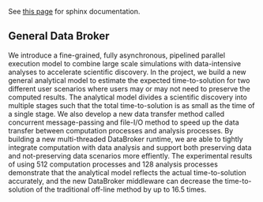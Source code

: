 See [this page](https://fengggli.github.io/zipper-runtime) for sphinx documentation.

General Data Broker
----------------------------------------------------------------
We introduce a fine-grained, fully asynchronous, pipelined parallel execution model to combine large scale simulations with data-intensive analyses to accelerate scientific discovery. In the project, we build a new general analytical model to estimate the expected time-to-solution for two different user scenarios where users may or may not need to preserve the computed results. The analytical model divides a scientific discovery into multiple stages such that the total time-to-solution is as small as the time of a single stage. We also develop a new data transfer method called concurrent message-passing and file-I/O method to speed up the data transfer between computation
processes and analysis processes. By building a new multi-threaded DataBroker runtime, we are able to tightly integrate
computation with data analysis and support both preserving data and not-preserving data scenarios more effiently. The
experimental results of using 512 computation processes and 128 analysis processes demonstrate that the analytical model reflects the actual time-to-solution accurately, and the new DataBroker middleware can decrease the time-to-solution of the traditional off-line method by up to 16.5 times.
